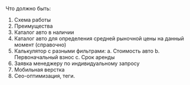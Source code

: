
Что должно быть:
1) Схема работы
2) Преимущества
3) Каталог авто в наличии
4) Каталог авто для определения средней рыночной цены на данный момент (справочно)
5) Калькулятор с разными фильтрами:
a. Стоимость авто
b. Первоначальный взнос
c. Срок аренды
6) Заявка менеджеру по индивидуальному запросу
7) Мобильная верстка
8) Сео-оптимизация, теги.